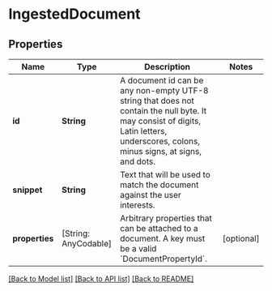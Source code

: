 # IngestedDocument

## Properties
Name | Type | Description | Notes
------------ | ------------- | ------------- | -------------
**id** | **String** | A document id can be any non-empty UTF-8 string that does not contain the null byte. It may consist of digits, Latin letters, underscores, colons, minus signs, at signs, and dots. | 
**snippet** | **String** | Text that will be used to match the document against the user interests. | 
**properties** | [String: AnyCodable] | Arbitrary properties that can be attached to a document. A key must be a valid &#x60;DocumentPropertyId&#x60;. | [optional] 

[[Back to Model list]](../README.md#documentation-for-models) [[Back to API list]](../README.md#documentation-for-api-endpoints) [[Back to README]](../README.md)


